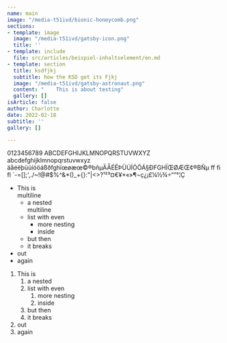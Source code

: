 ```yaml
---
name: main
image: "/media-t51ivd/bionic-honeycomb.png"
sections:
- template: image
  image: "/media-t51ivd/gatsby-icon.png"
  title: ''
- template: include
  file: src/articles/beispiel-inhaltselement/en.md
- template: section
  title: ksdfjkj
  subtitle: how the KSD got its Fjkj
  image: "/media-t51ivd/gatsby-astronaut.png"
  content: "    This is about testing"
  gallery: []
isArticle: false
author: Charlotte
date: 2022-02-18
subtitle: ''
gallery: []

---
```

0123456789 ABCDEFGHIJKLMNOPQRSTUVWXYZ abcdefghijklmnopqrstuvwxyz
äåéëþüúíóöáßðfghïœøæœ©®bñµÄÅÉËÞÜÚÍÓÖÁ§ÐFGHÏŒØÆŒ¢®BÑµ
ff fi fl
`-=[];'\,./~!@#$%^&*()_+{}:"|<>?¹²³¤€¥×«»¶¬ç¿¡£¼½¾÷“”°¦Ç

- This is  
  multiline
    - a nested  
      multiline
    - list with even
        - more nesting
        - inside
    - but then
    - it breaks
- out
- again

1. This is
    1. a nested
    1. list with even
        1. more nesting
        1. inside
    1. but then
    1. it breaks
1. out
1. again